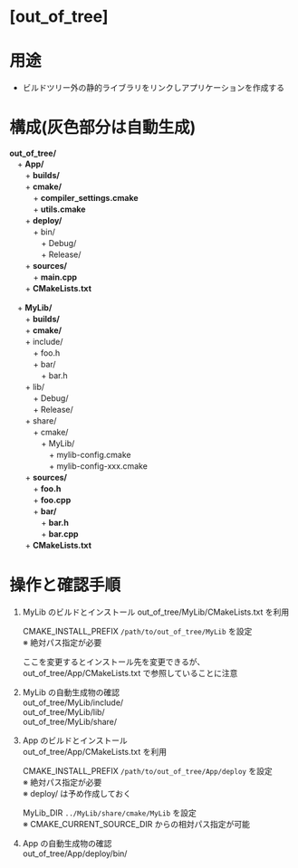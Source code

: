 [out_of_tree]
=============

# 用途

+ ビルドツリー外の静的ライブラリをリンクしアプリケーションを作成する  

# 構成(灰色部分は自動生成)

**out_of_tree/**  
　+ **App/**  
　　+ **builds/**  
　　+ **cmake/**  
　　　+ **compiler_settings.cmake**  
　　　+ **utils.cmake**  
　　+ **deploy/**  
　　　+ bin/  
　　　　+ Debug/  
　　　　+ Release/  
　　+ **sources/**  
　　　+ **main.cpp**  
　　+ **CMakeLists.txt**  

　+ **MyLib/**  
　　+ **builds/**  
　　+ **cmake/**  
　　+ include/  
　　　+ foo.h  
　　　+ bar/  
　　　　+ bar.h  
　　+ lib/  
　　　+ Debug/  
　　　+ Release/  
　　+ share/  
　　　+ cmake/  
　　　　+ MyLib/  
　　　　　+ mylib-config.cmake  
　　　　　+ mylib-config-xxx.cmake  
　　+ **sources/**  
　　　+ **foo.h**  
　　　+ **foo.cpp**  
　　　+ **bar/**  
　　　　+ **bar.h**  
　　　　+ **bar.cpp**  
　　+ **CMakeLists.txt**  

# 操作と確認手順
1. MyLib のビルドとインストール
   out_of_tree/MyLib/CMakeLists.txt を利用  

   CMAKE_INSTALL_PREFIX
       `/path/to/out_of_tree/MyLib` を設定  
       ※ 絶対パス指定が必要  

   ここを変更するとインストール先を変更できるが、 out_of_tree/App/CMakeLists.txt で参照していることに注意

2. MyLib の自動生成物の確認  
   out_of_tree/MyLib/include/  
   out_of_tree/MyLib/lib/  
   out_of_tree/MyLib/share/  

3. App のビルドとインストール  
   out_of_tree/App/CMakeLists.txt を利用  

   CMAKE_INSTALL_PREFIX
       `/path/to/out_of_tree/App/deploy` を設定  
       ※ 絶対パス指定が必要  
       ※ deploy/ は予め作成しておく  

   MyLib_DIR
       `../MyLib/share/cmake/MyLib` を設定  
       ※ CMAKE_CURRENT_SOURCE_DIR からの相対パス指定が可能  

4. App の自動生成物の確認  
   out_of_tree/App/deploy/bin/  
